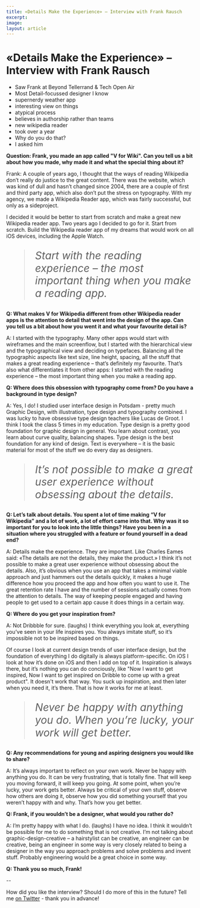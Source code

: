 ```yaml
---
title: «Details Make the Experience» – Interview with Frank Rausch
excerpt: 
image: 
layout: article
---
```


<style>
  blockquote {
    font-size: 200%;
    line-height: 120%;
    font-style: italic;
  }
</style>

# «Details Make the Experience» – Interview with Frank Rausch

- Saw Frank at Beyond Tellerrand & Tech Open Air
- Most Detail-focussed designer I know
- supernerdy weather app
- interesting view on things
- atypical process
- believes in authorship rather than teams
- new wikipedia reader
- took over a year
- Why do you do that?
- I asked him

**Question: Frank, you made an app called "V for Wiki". Can you tell us a bit about how you made, why made it and what the special thing about it?**

Frank: A couple of years ago, I thought that the ways of reading Wikipedia don’t really do justice to the great content. There was the website, which was kind of dull and hasn’t changed since 2004, there are a couple of first and third party app, which also don’t put the stress on typography. With my agency, we made a Wikipedia Reader app, which was fairly successful, but only as a sideproject. 

I decided it would be better to start from scratch and make a great new Wikipedia reader app. Two years ago I decided to go for it. Start from scratch. Build the Wikipedia reader app of my dreams that would work on all iOS devices, including the Apple Watch.

> Start with the reading experience – the most important thing when you make a reading app.

**Q: What makes V for Wikipedia different from other Wikipedia reader apps is the attention to detail that went into the design of the app. Can you tell us a bit about how you went it and what your favourite detail is?**

A: I started with the typography. Many other apps would start with wireframes and the main screenflow, but I started with the hierarchical view and the typographical view and deciding on typefaces. Balancing all the typographic aspects like text size, line height, spacing, all the stuff that makes a great reading experience – that’s definitely my favourite. That’s also what differentiates it from other apps: I started with the reading experience – the most important thing when you make a reading app.

**Q: Where does this obsession with typography come from? Do you have a background in type design?**

A: Yes, I do! I studied user interface design in Potsdam - pretty much Graphic Design, with illustration, type design and typography combined. I was lucky to have  obsessive type design teachers like Lucas de Groot. I think I took the class 5 times in my education. Type design is a pretty good foundation for graphic design in general. You learn about contrast, you learn about curve quality, balancing shapes. Type design is the best foundation for any kind of design. Text is everywhere – it is the basic material for most of the stuff we do every day as designers.

> It’s not possible to make a great user experience without obsessing about the details.

**Q: Let’s talk about details. You spent a lot of time making “V for Wikipedia” and a lot of work, a lot of effort came into that. Why was it so important for you to look into the little things? Have you been in a situation where you struggled with a feature or found yourself in a dead end?**

A: Details make the experience. They are important. Like Charles Eames said: «The details are not the details, they make the product.» I think it’s not possible to make a great user experience without obsessing about the details. Also, it’s obvious when you use an app that takes a minimal viable approach and just hammers out the details quickly, it makes a huge difference how you proceed the app and how often you want to use it. The great retention rate I have and the number of sessions actually comes from the attention to details. The way of keeping people engaged and having people to get used to a certain app cause it does things in a certain way.

**Q: Where do you get your inspiration from?**

A: Not Dribbble for sure. (laughs) I think everything you look at, everything you’ve seen in your life inspires you. You always imitate stuff, so it’s impossible not to be inspired based on things. 

Of course I look at current design trends of user interface design, but the foundation of everything I do digitally is always platform-specific. On iOS I look at how it’s done on iOS and then I add on top of it. Inspiration is always there, but it’s nothing you can do conciously, like "Now I want to get inspired, Now I want to get inspired on Dribble to come up with a great product". It doesn't work that way. You suck up inspiration, and then later when you need it, it’s there. That is how it works for me at least.

> Never be happy with anything you do. When you’re lucky, your work will get better.

**Q: Any recommendations for young and aspiring designers you would like to share?**

A: It’s always important to reflect on your own work. Never be happy with anything you do. It can be very frustrating, that is totally fine. That will keep you moving forward, it will keep you going. At some point, when you’re lucky, your work gets better. Always be critical of your own stuff, observe how others are doing it, observe how you did something yourself that you weren’t happy with and why. That’s how you get better.

**Q: Frank, if you wouldn’t be a designer, what would you rather do?**

A: I’m pretty happy with what I do. (laughs) I have no idea. I think it wouldn’t be possible for me to do something that is not creative. I’m not talking about graphic-design-creative – a hairstylist can be creative, an engineer can be creative, being an engineer in some way is very closely related to being a designer in the way you approach problems and solve problems and invent stuff. Probably engineering would be a great choice in some way. 

**Q: Thank you so much, Frank!**

--

How did you like the interview? Should I do more of this in the future? Tell me [on Twitter](http://twitter.com/johannesippen/) - thank you in advance!